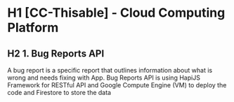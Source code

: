 # H1 [CC-Thisable] - Cloud Computing Platform

## H2 1. Bug Reports API

A bug report is a specific report that outlines information about what is wrong and needs fixing with App. Bug Reports API is using HapiJS Framework for RESTful API and Google Compute Engine (VM) to deploy the code and Firestore to store the data
